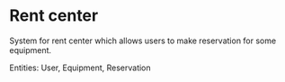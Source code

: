 # Rent center

System for rent center which allows users to make reservation for some equipment.

Entities: User, Equipment, Reservation

